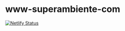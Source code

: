 # www-superambiente-com
[![Netlify Status](https://api.netlify.com/api/v1/badges/fa2a5736-fea3-4924-a3ea-8aed670ae07b/deploy-status)](https://app.netlify.com/sites/www-superambiente-com/deploys)
